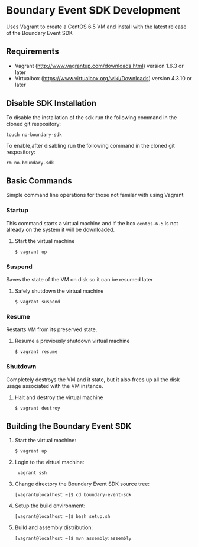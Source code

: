 Boundary Event SDK Development
==============================


Uses Vagrant to create a CentOS 6.5 VM and install with the latest
release of the Boundary Event SDK

## Requirements
- Vagrant (http://www.vagrantup.com/downloads.html) version 1.6.3 or later
- Virtualbox (https://www.virtualbox.org/wiki/Downloads) version 4.3.10 or later

## Disable SDK Installation

To disable the installation of the sdk run the following command in the cloned git respository:

```
touch no-boundary-sdk
```

To enable,after disabling run the following command in the cloned git respository:

```
rm no-boundary-sdk
```

## Basic Commands

Simple command line operations for those not familar with using Vagrant

### Startup

This command starts a virtual machine and if the box `centos-6.5` is not already on the system
it will be downloaded.

1. Start the virtual machine

    ```$ vagrant up```

### Suspend
Saves the state of the VM on disk so it can be resumed later

1. Safely shutdown the virtual machine

     ```$ vagrant suspend```

### Resume
Restarts VM from its preserved state.

1. Resume a previously shutdown virtual machine

     ```$ vagrant resume```

### Shutdown
Completely destroys the VM and it state, but it also
frees up all the disk usage associated with the VM instance.

1. Halt and destroy the virtual machine

     ```$ vagrant destroy```

## Building the Boundary Event SDK

1. Start the virtual machine:

     ```$ vagrant up```

2. Login to the virtual machine:

     ``` vagrant ssh```

3. Change directory the Boundary Event SDK source tree:

     ```[vagrant@localhost ~]$ cd boundary-event-sdk```

4. Setup the build environment:

     ```[vagrant@localhost ~]$ bash setup.sh```

5. Build and assembly distribution:

     ```[vagrant@localhost ~]$ mvn assembly:assembly```
